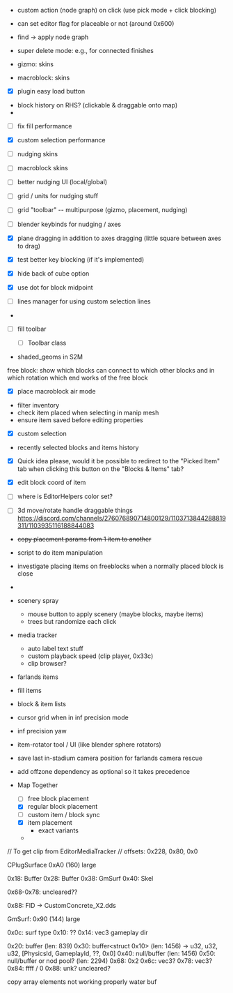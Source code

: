 - custom action (node graph) on click (use pick mode + click blocking)
- can set editor flag for placeable or not (around 0x600)
- find -> apply node graph

- super delete mode: e.g., for connected finishes

- gizmo: skins
- macroblock: skins

- [x] plugin easy load button

- block history on RHS? (clickable & draggable onto map)
-


- [ ] fix fill performance
- [x] custom selection performance
- [ ] nudging skins
- [ ] macroblock skins

- [ ] better nudging UI (local/global)

- [ ] grid / units for nudging stuff
- [ ] grid "toolbar" -- multipurpose (gizmo, placement, nudging)

- [ ] blender keybinds for nudging / axes
- [x] plane dragging in addition to axes dragging (little square between axes to drag)
- [x] test better key blocking (if it's implemented)
- [x] hide back of cube option
- [x] use dot for block midpoint
- [ ] lines manager for using custom selection lines
-
- [ ] fill toolbar
  - [ ] Toolbar class





- shaded_geoms in S2M

free block: show which blocks can connect to which other blocks and in which rotation
which end works of the free block



- [x] place macroblock air mode
- filter inventory
- check item placed when selecting in manip mesh
- ensure item saved before editing properties
- [x] custom selection
- recently selected blocks and items history
- [x] Quick idea please, would it be possible to redirect to the "Picked Item" tab when clicking this button on the "Blocks & Items" tab?
- [x] edit block coord of item
- [ ] where is EditorHelpers color set?

- [ ] 3d move/rotate handle draggable things <https://discord.com/channels/276076890714800129/1103713844288819311/1103935116188844083>

- ~~copy placement params from 1 item to another~~
- script to do item manipulation
- investigate placing items on freeblocks when a normally placed block is close
-

- scenery spray
  - mouse button to apply scenery (maybe blocks, maybe items)
  - trees but randomize each click


- media tracker
  - auto label text stuff
  - custom playback speed (clip player, 0x33c)
  - clip browser?

- farlands items
- fill items
- block & item lists
- cursor grid when in inf precision mode
- inf precision yaw
- item-rotator tool / UI (like blender sphere rotators)
- save last in-stadium camera position for farlands camera rescue

- add offzone dependency as optional so it takes precedence

- Map Together
  - [ ] free block placement
  - [x] regular block placement
  - [ ] custom item / block sync
  - [x] item placement
    - exact variants
  -


// To get clip from EditorMediaTracker
// offsets: 0x228, 0x80, 0x0


CPlugSurface 0xA0 (160) large

0x18: Buffer<CPlugMaterial>
0x28: Buffer<GmSurfaceIds>
0x38: GmSurf
0x40: Skel

0x68-0x78: uncleared??

0x88: FID -> CustomConcrete_X2.dds



GmSurf: 0x90 (144) large

0x0c: surf type
0x10: ??
0x14: vec3 gameplay dir

0x20: buffer (len: 839)
0x30: buffer<struct 0x10> (len: 1456)
    -> u32, u32, u32, [PhysicsId, GameplayId, ??, 0x0]
0x40: null/buffer (len: 1456)
0x50: null/buffer or nod pool? (len: 2294)
0x68: 0x2
0x6c: vec3?
0x78: vec3?
0x84: ffff / 0
0x88: unk? uncleared?





copy array elements not working properly
water buf
